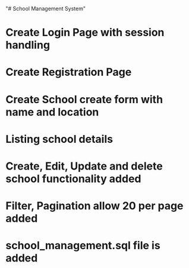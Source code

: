 "# School Management System"

# Create Login Page with session handling
# Create Registration Page
# Create School create form with name and location
# Listing school details
# Create, Edit, Update and delete school functionality added
# Filter, Pagination allow 20 per page added
# school_management.sql file is added
